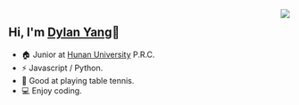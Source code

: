 <img align="right" src="https://github-readme-stats.vercel.app/api?username=dylankreios" />

## Hi, I'm [Dylan Yang](https://kreios.gitee.io)👋

- 🏠 Junior at [Hunan University](https://www.hnu.edu.cn/) P.R.C.
- ⚡ Javascript / Python.
- 🏓 Good at playing table tennis.
- 💻 Enjoy coding.
